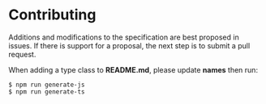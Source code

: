 # Contributing

Additions and modifications to the specification are best proposed in issues.
If there is support for a proposal, the next step is to submit a pull request.

When adding a type class to __README.md__, please update __names__ then run:

```console
$ npm run generate-js
$ npm run generate-ts
```
